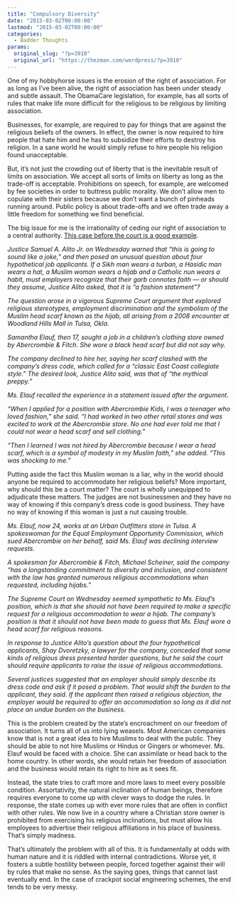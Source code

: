 ```yaml
---
title: "Compulsory Diversity"
date: "2015-03-02T00:00:00"
lastmod: "2015-03-02T00:00:00"
categories:
  - Badder Thoughts
params:
  original_slug: "?p=3910"
  original_url: "https://thezman.com/wordpress/?p=3910"
---
```


One of my hobbyhorse issues is the erosion of the right of association.
For as long as I’ve been alive, the right of association has been under
steady and subtle assault. The ObamaCare legislation, for example, has
all sorts of rules that make life more difficult for the religious to be
religious by limiting association.

Businesses, for example, are required to pay for things that are against
the religious beliefs of the owners. In effect, the owner is now
required to hire people that hate him and he has to subsidize their
efforts to destroy his religion. In a sane world he would simply refuse
to hire people his religion found unacceptable.

But, it’s not just the crowding out of liberty that is the inevitable
result of limits on association. We accept all sorts of limits on
liberty as long as the trade-off is acceptable. Prohibitions on speech,
for example, are welcomed by fee societies in order to buttress public
morality. We don’t allow men to copulate with their sisters because we
don’t want a bunch of pinheads running around. Public policy is about
trade-offs and we often trade away a little freedom for something we
find beneficial.

The big issue for me is the irrationality of ceding our right of
association to a central authority. <a
href="http://www.nytimes.com/2015/02/26/us/in-a-case-of-religious-dress-justices-explore-the-obligations-of-employers.html?hp&amp;action=click&amp;pgtype=Homepage&amp;module=photo-spot-region&amp;region=top-news&amp;WT.nav=top-news"
rel="noopener" target="_blank">This case before the court is a good
example</a>.

*Justice Samuel A. Alito Jr. on Wednesday warned that “this is going to
sound like a joke,” and then posed an unusual question about four
hypothetical job applicants. If a Sikh man wears a turban, a Hasidic man
wears a hat, a Muslim woman wears a hijab and a Catholic nun wears a
habit, must employers recognize that their garb connotes faith — or
should they assume, Justice Alito asked, that it is “a fashion
statement”?*

*The question arose in a vigorous Supreme Court argument that explored
religious stereotypes, employment discrimination and the symbolism of
the Muslim head scarf known as the hijab, all arising from a 2008
encounter at Woodland Hills Mall in Tulsa, Okla.*

*Samantha Elauf, then 17, sought a job in a children’s clothing store
owned by Abercrombie & Fitch. She wore a black head scarf but did not
say why.*

*The company declined to hire her, saying her scarf clashed with the
company’s dress code, which called for a “classic East Coast collegiate
style.” The desired look, Justice Alito said, was that of “the mythical
preppy.”*

*Ms. Elauf recalled the experience in a statement issued after the
argument.*

*“When I applied for a position with Abercrombie Kids, I was a teenager
who loved fashion,” she said. “I had worked in two other retail stores
and was excited to work at the Abercrombie store. No one had ever told
me that I could not wear a head scarf and sell clothing.”*

*“Then I learned I was not hired by Abercrombie because I wear a head
scarf, which is a symbol of modesty in my Muslim faith,” she added.
“This was shocking to me.”*

Putting aside the fact this Muslim woman is a liar, why in the world
should anyone be required to accommodate her religious beliefs? More
important, why should this be a court matter? The court is wholly
unequipped to adjudicate these matters. The judges are not businessmen
and they have no way of knowing if this company’s dress code is good
business. They have no way of knowing if this woman is just a nut
causing trouble.

*Ms. Elauf, now 24, works at an Urban Outfitters store in Tulsa. A
spokeswoman for the Equal Employment Opportunity Commission, which sued
Abercrombie on her behalf, said Ms. Elauf was declining interview
requests.*

*A spokesman for Abercrombie & Fitch, Michael Scheiner, said the company
“has a longstanding commitment to diversity and inclusion, and
consistent with the law has granted numerous religious accommodations
when requested, including hijabs.”*

*The Supreme Court on Wednesday seemed sympathetic to Ms. Elauf’s
position, which is that she should not have been required to make a
specific request for a religious accommodation to wear a hijab. The
company’s position is that it should not have been made to guess that
Ms. Elauf wore a head scarf for religious reasons.*

*In response to Justice Alito’s question about the four hypothetical
applicants, Shay Dvoretzky, a lawyer for the company, conceded that some
kinds of religious dress presented harder questions, but he said the
court should require applicants to raise the issue of religious
accommodations.*

*Several justices suggested that an employer should simply describe its
dress code and ask if it posed a problem. That would shift the burden to
the applicant, they said. If the applicant then raised a religious
objection, the employer would be required to offer an accommodation so
long as it did not place an undue burden on the business.*

This is the problem created by the state’s encroachment on our freedom
of association. It turns all of us into lying weasels. Most American
companies know that is not a great idea to hire Muslims to deal with the
public. They should be able to not hire Muslims or Hindus or Gingers or
whomever. Ms. Elauf would be faced with a choice. She can assimilate or
head back to the home country. In other words, she would retain her
freedom of association and the business would retain its right to hire
as it sees fit.

Instead, the state tries to craft more and more laws to meet every
possible condition. Assortativity, the natural inclination of human
beings, therefore requires everyone to come up with clever ways to dodge
the rules. In response, the state comes up with ever more rules that are
often in conflict with other rules. We now live in a country where a
Christian store owner is prohibited from exercising his religious
inclinations, but must allow his employees to advertise their religious
affiliations in his place of business. That’s simply madness.

That’s ultimately the problem with all of this. It is fundamentally at
odds with human nature and it is riddled with internal contradictions.
Worse yet, it fosters a subtle hostility between people, forced together
against their will by rules that make no sense. As the saying goes,
things that cannot last eventually end. In the case of crackpot social
engineering schemes, the end tends to be very messy.
